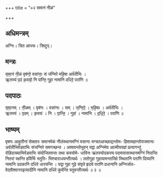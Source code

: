 +++
title = "०२ समानं नीळं"

+++
## अधिमन्त्रम्
अग्निः। त्रित आप्त्यः। त्रिष्टुप्।

## मन्त्रः
स॒मा॒नं नी॒ळं वृष॑णो॒ वसा॑नाः॒ सं ज॑ग्मिरे महि॒षा अर्व॑तीभिः ।  
ऋ॒तस्य॑ प॒दं क॒वयो॒ नि पा॑न्ति॒ गुहा॒ नामा॑नि दधिरे॒ परा॑णि ॥

## पदपाठः
स॒मा॒नम् । नी॒ळम् । वृष॑णः । वसा॑नाः । सम् । ज॒ग्मि॒रे॒ । म॒हि॒षाः । अर्व॑तीभिः ।  
ऋ॒तस्य॑ । प॒दम् । क॒वयः॑ । नि । पा॒न्ति॒ । गुहा॑ । नामा॑नि । द॒धि॒रे॒ । परा॑णि ॥

## भाष्यम्
वृषणः आहुतीनां सेक्तारः समानमेकं नीलंस्थानमग्निं वसानाः मन्त्रतआच्छाद्यन्तोम- हिशामहान्तोयजमानाः अर्वतीभिर्वडवाभिः संजग्मिरे समगच्छन्त । अश्ववन्तोभूवन् यद्वा अग्निमेव आत्मीययज्ञं प्रत्यागन्तुं रोहिदाख्याभिर्वडवाभिः संयोजितवन्तः तथा कवयोमे- धाविनः ऋतस्योदकस्य पदमावासस्थानमग्निं निपान्ति नितरां रक्षन्ति हविर्भिः स्तुति- भिश्चाराधयन्तीत्यर्थः । ततोगुहा गुहायामन्तारिक्षे स्थितानि पराणि दिव्यानि नामानि उदकानि दधिरे धारयन्ति । यद्वा गुहा गूढे संवृते हृदये पराणि प्रधानानि अग्निर्जात- वेदावैश्वानरइत्यादीनि नामानि दधिरे कुर्वन्ति स्तुवन्तीत्यर्थः ॥ २ ॥